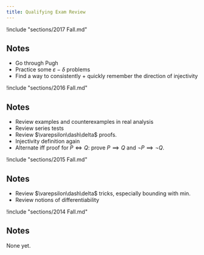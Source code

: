 ```yaml
---
title: Qualifying Exam Review
---
```


!include "sections/2017 Fall.md"

## Notes
- Go through Pugh
- Practice some $\varepsilon-\delta$ problems
- Find a way to consistently + quickly remember the direction of injectivity

!include "sections/2016 Fall.md"

## Notes
- Review examples and counterexamples in real analysis
- Review series tests
- Review $\varepsilon\dash\delta$ proofs.
- Injectivity definition again
- Alternate iff proof for $P\iff Q$: prove $P \implies Q$ and $\neg P \implies \neg Q$.

!include "sections/2015 Fall.md"

## Notes
- Review $\varepsilon\dash\delta$ tricks, especially bounding with min.
- Review notions of differentiability

!include "sections/2014 Fall.md"

## Notes
None yet.